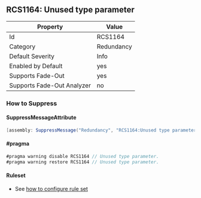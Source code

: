 ## RCS1164: Unused type parameter

Property | Value
--- | --- 
Id | RCS1164
Category | Redundancy
Default Severity | Info
Enabled by Default | yes
Supports Fade-Out | yes
Supports Fade-Out Analyzer | no

### How to Suppress

#### SuppressMessageAttribute

```csharp
[assembly: SuppressMessage("Redundancy", "RCS1164:Unused type parameter.", Justification = "<Pending>")]
```

#### \#pragma

```csharp
#pragma warning disable RCS1164 // Unused type parameter.
#pragma warning restore RCS1164 // Unused type parameter.
```

#### Ruleset

* See [how to configure rule set](../HowToConfigureAnalyzers.md)
